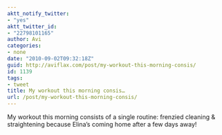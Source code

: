 ```yaml
---
aktt_notify_twitter:
- "yes"
aktt_twitter_id:
- "22798101165"
author: Avi
categories:
- none
date: "2010-09-02T09:32:18Z"
guid: http://aviflax.com/post/my-workout-this-morning-consis/
id: 1139
tags:
- tweet
title: My workout this morning consis…
url: /post/my-workout-this-morning-consis/
---
```

My workout this morning consists of a single routine: frenzied cleaning & straightening because Elina&#8217;s coming home after a few days away!